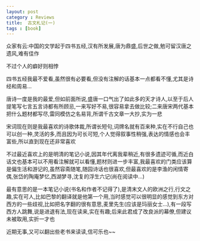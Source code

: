 ```yaml
---
layout: post
category : Reviews
title:  古文札记(一) 
tags : [book]
---
```



众家有云:中国的文学起于四书五经,汉有所发展,唐为鼎盛,后世之做,勉可留汉唐之遗风,难有佳作
 
不过个人的癖好则相悖
 
四书五经我最不爱看,虽然很有必要看,但没有注解的话基本一点都看不懂,尤其是诗经和周易...
 
唐诗一度是我的最爱,但如前面所说,盛唐一口气出了如此多的天才诗人,以至于后人提笔写七言五言诗都有所顾忌,一来写好不易,很容易拿去做比较;二来唐宋两代基本把什么题材都写尽,雷同模仿之名易背,所谓千古文章一大抄,实为一悲
 
宋词现在则是我最喜欢的诗歌体裁,所谓长短句,词牌名就有百来种,实在不行自己也可以创一种,灵活的多,而且因为可长可短,个人觉得叙事性稍强,表达的情感也会丰富些,所以直到现在还非常喜欢
 
不过最近喜欢上的是明清的笔记小说,因其年代离我辈稍近,有很多遗迹可循,而近白话文也基本可以不用看注解就可以看懂,题材则进一步丰富,我最喜欢的门类应该算是偏生活和游记的,虽然容斋随笔,随园诗话也很喜欢,但最喜欢的是李渔的闲情寄偶,张岱的陶庵梦忆,西湖梦寻,沈复的浮生六记(尚在阅读中...)
 
最有意思的是一本笔记小说(书名和作者不记得了),是清末文人的欧洲之行,行文之趣,实在可人,比如巴黎的翻译就是他第一个用,当时感觉可以很明显的感觉到东方对西方的一些歧视,比如把名字翻的很有意思,麦里先生(应该是玛丽女士...),有一段写西方人跳舞,说是进退有法,现在读来,实在有趣;后来此君成了改良派的幕僚,但建议未被取用,实折一才也
 
近期无事,又可以翻出些老书来读读,信可乐也~~